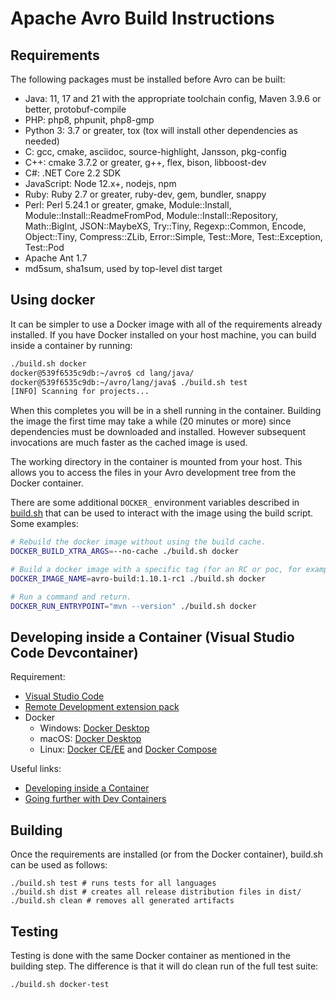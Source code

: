 # Apache Avro Build Instructions

## Requirements

The following packages must be installed before Avro can be built:

 - Java: 11, 17 and 21 with the appropriate toolchain config, Maven 3.9.6 or better, protobuf-compile
 - PHP: php8, phpunit, php8-gmp
 - Python 3: 3.7 or greater, tox (tox will install other dependencies as needed)
 - C: gcc, cmake, asciidoc, source-highlight, Jansson, pkg-config
 - C++: cmake 3.7.2 or greater, g++, flex, bison, libboost-dev
 - C#: .NET Core 2.2 SDK
 - JavaScript: Node 12.x+, nodejs, npm
 - Ruby: Ruby 2.7 or greater, ruby-dev, gem, bundler, snappy
 - Perl: Perl 5.24.1 or greater, gmake, Module::Install,
   Module::Install::ReadmeFromPod, Module::Install::Repository,
   Math::BigInt, JSON::MaybeXS, Try::Tiny, Regexp::Common, Encode,
   Object::Tiny, Compress::ZLib, Error::Simple, Test::More,
   Test::Exception, Test::Pod
 - Apache Ant 1.7
 - md5sum, sha1sum, used by top-level dist target

## Using docker

It can be simpler to use a Docker image with all of the requirements already
installed. If you have Docker installed on your host machine, you can build
inside a container by running:

```bash
./build.sh docker
docker@539f6535c9db:~/avro$ cd lang/java/
docker@539f6535c9db:~/avro/lang/java$ ./build.sh test
[INFO] Scanning for projects...
```

When this completes you will be in a shell running in the
container. Building the image the first time may take a while (20
minutes or more) since dependencies must be downloaded and
installed. However subsequent invocations are much faster as the
cached image is used.

The working directory in the container is mounted from your host. This
allows you to access the files in your Avro development tree from the
Docker container.

There are some additional `DOCKER_` environment variables described in
[build.sh](./build.sh) that can be used to interact with the image using
the build script. Some examples:

```bash
# Rebuild the docker image without using the build cache.
DOCKER_BUILD_XTRA_ARGS=--no-cache ./build.sh docker

# Build a docker image with a specific tag (for an RC or poc, for example)
DOCKER_IMAGE_NAME=avro-build:1.10.1-rc1 ./build.sh docker

# Run a command and return.
DOCKER_RUN_ENTRYPOINT="mvn --version" ./build.sh docker
```

## Developing inside a Container (Visual Studio Code Devcontainer)

Requirement:
 - [Visual Studio Code](https://code.visualstudio.com/)
 - [Remote Development extension pack](https://aka.ms/vscode-remote/download/extension)
 - Docker
   - Windows: [Docker Desktop](https://www.docker.com/products/docker-desktop)
   - macOS: [Docker Desktop](https://www.docker.com/products/docker-desktop)
   - Linux: [Docker CE/EE](https://docs.docker.com/install/#supported-platforms) and [Docker Compose](https://docs.docker.com/compose/install)

Useful links:
 - [Developing inside a Container](https://code.visualstudio.com/docs/remote/containers)
 - [Going further with Dev Containers](https://microsoft.github.io/code-with-engineering-playbook/developer-experience/going-further/)

## Building

Once the requirements are installed (or from the Docker container),
build.sh can be used as follows:

```
./build.sh test # runs tests for all languages
./build.sh dist # creates all release distribution files in dist/
./build.sh clean # removes all generated artifacts
```

## Testing

Testing is done with the same Docker container as mentioned in the building
step. The difference is that it will do clean run of the full test suite:

```bash
./build.sh docker-test
```
